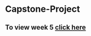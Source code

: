# Capstone-Project
## To view week 5 [click here](https://eu-gb.dataplatform.cloud.ibm.com/analytics/notebooks/v2/75ffa84a-ca8e-4b18-b022-7c1e0f8ad504/view?access_token=d4f1255b2e2c4f67548c042184248d321dffc98ae2642c694a7719ebc86d8793)
